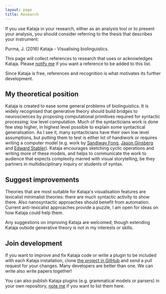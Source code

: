 ```yaml
---
layout: page
title: Research
---
```


If you use Kataja in your research, either as an analysis tool or to present your analysis, you should consider referring to the thesis that describes your instrument: 

<div class="message">
    Purma, J. (2016) Kataja - Visualising biolinguistics.
</div>

This page will collect references to research that uses or acknowledges Kataja. Please [notify me](mailto:jukka.purma@aalto.fi) if you want a reference to be added to this list.

Since Kataja is free, references and recognition is what motivates its further development.

## My theoretical position

Kataja is created to ease some general problems of biolinguistics. It is widely recognised that generative theory should build bridges to neurosciences by proposing computational primitives required for syntactic processing: low level computation. Much of the syntacticians work is done few step higher, in highest level possible to explain some syntactical generalisation. As I see it, many syntacticians have their own low level assumptions, but putting them to test is either lot of handiwork or requires writing a computer model (e.g. work by [Sandiway Fong](http://elmo.sbs.arizona.edu/sandiway/), [Jason Ginsberg](http://www.osaka-kyoiku.ac.jp/~jginsbur/index.html) and [Edward Stabler](http://www.linguistics.ucla.edu/people/stabler/coding.html)). Kataja encourages sketching cyclic operations and writing more of these models, and helps to communicate the work to audience that expects complexity marred with visual storytelling, be they partners in multidisciplinary inquiry or students of syntax. 

## Suggest improvements

Theories that are most suitable for Kataja's visualisation features are lexicalist minimalist theories: there are much syntactic activity to show there. Also nanosyntactic approaches should benefit from automation. Current anti-lexicalist approaches provide a puzzle, I am open for ideas on how Kataja could help them. 

Any suggestions on improving Kataja are welcomed, though extending Kataja outside generative theory is not in my interests or skills.

## Join development 

If you want to improve and fix Kataja code or write a plugin to be included with each Kataja installation, clone [the project in GitHub](https://github.com/jpurma/Kataja) and send a pull request for your changes. Many developers are better than one. We can write also write papers together!

You can also publish Kataja plugins (e.g. grammatical models or parsers) in your own repository, [note me](mailto:jukka.purma@aalto.fi) if you want to list them here. 



